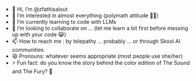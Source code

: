 - 👋 Hi, I’m @zfathisalout
- 👀 I’m interested in almost everything (polymath attitude 🤟🏻)
- 🌱 I’m currently learning to code with LLMs
- 💞️ I’m looking to collaborate on ... (let me learn a bit first before messing up with your code 😹)
- 📫 How to reach me : by telepathy ... probably ... or through Skool AI communities
- 😄 Pronouns: whatever seems appropriate (most people use she/her)
- ⚡ Fun fact: do you know the story behind the color edition of The Sound and The Fury? 👻

<!---
zfathisalout/zfathisalout is a ✨ special ✨ repository because its `README.md` (this file) appears on your GitHub profile.
You can click the Preview link to take a look at your changes.
--->
